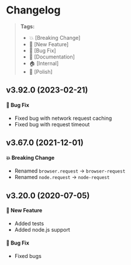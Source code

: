 Changelog
=========

> **Tags:**
> - :boom:       [Breaking Change]
> - :rocket:     [New Feature]
> - :bug:        [Bug Fix]
> - :memo:       [Documentation]
> - :house:      [Internal]
> - :nail_care:  [Polish]

## v3.92.0 (2023-02-21)

#### :bug: Bug Fix

* Fixed bug with network request caching
* Fixed bug with request timeout

## v3.67.0 (2021-12-01)

#### :boom: Breaking Change

* Renamed `browser.request` -> `browser-request`
* Renamed `node.request` -> `node-request`

## v3.20.0 (2020-07-05)

#### :rocket: New Feature

* Added tests
* Added node.js support

#### :bug: Bug Fix

* Fixed bugs
